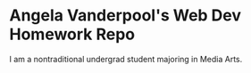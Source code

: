 # Angela Vanderpool's Web Dev Homework Repo

I am a nontraditional undergrad student majoring in Media Arts.
